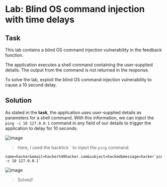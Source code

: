 # Lab: Blind OS command injection with time delays
## Task
This lab contains a blind OS command injection vulnerability in the feedback function.

The application executes a shell command containing the user-supplied details. The output from the command is not returned in the response.

To solve the lab, exploit the blind OS command injection vulnerability to cause a 10 second delay.

## Solution
As stated in the **task**, the application uses user-supplied details as parameters for a shell command.
With this information, we can inject the `ping -c 10 127.0.0.1` command in any field of our details to trigger the application to delay for 10 seconds.  

![image](https://user-images.githubusercontent.com/44528004/130426221-e54b4ad1-0497-422a-bb16-a8a710e1f58a.png)
> Here, I used the backtick \` to inject the `ping` command.  
```
name=hacker&email=hacker%40hacker.com&subject=hacked&message=hacker`ping -c 10 127.0.0.1`
```

![image](https://user-images.githubusercontent.com/44528004/130426538-2ec69d27-829e-4d14-ab85-65be2802f3d3.png)
> Solved!
